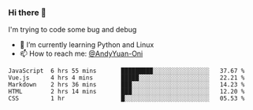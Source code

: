 ### Hi there 👋

I'm trying to code some bug and debug

- 🌱 I’m currently learning Python and Linux
- 📫 How to reach me: [@AndyYuan-Oni](https://github.com/AndyYuan-Oni)


<!--START_SECTION:waka-->
```text
JavaScript  6 hrs 55 mins       █████████░░░░░░░░░░░░░░░░   37.67 % 
Vue.js      4 hrs 4 mins        █████░░░░░░░░░░░░░░░░░░░░   22.21 % 
Markdown    2 hrs 36 mins       ███░░░░░░░░░░░░░░░░░░░░░░   14.23 % 
HTML        2 hrs 14 mins       ███░░░░░░░░░░░░░░░░░░░░░░   12.20 % 
CSS         1 hr                █░░░░░░░░░░░░░░░░░░░░░░░░   05.53 %
```
<!--END_SECTION:waka-->

  <!--**AndyYuan-Oni/AndyYuan-Oni** is a ✨ _special_ ✨ repository because its `README.md` (this file) appears on your GitHub profile.-->
